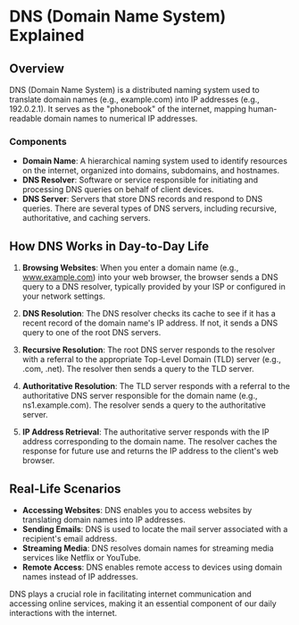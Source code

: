 # DNS (Domain Name System) Explained

## Overview

DNS (Domain Name System) is a distributed naming system used to translate domain names (e.g., example.com) into IP addresses (e.g., 192.0.2.1). It serves as the "phonebook" of the internet, mapping human-readable domain names to numerical IP addresses.

### Components

- **Domain Name**: A hierarchical naming system used to identify resources on the internet, organized into domains, subdomains, and hostnames.
- **DNS Resolver**: Software or service responsible for initiating and processing DNS queries on behalf of client devices.
- **DNS Server**: Servers that store DNS records and respond to DNS queries. There are several types of DNS servers, including recursive, authoritative, and caching servers.

## How DNS Works in Day-to-Day Life

1. **Browsing Websites**: When you enter a domain name (e.g., www.example.com) into your web browser, the browser sends a DNS query to a DNS resolver, typically provided by your ISP or configured in your network settings.

2. **DNS Resolution**: The DNS resolver checks its cache to see if it has a recent record of the domain name's IP address. If not, it sends a DNS query to one of the root DNS servers.

3. **Recursive Resolution**: The root DNS server responds to the resolver with a referral to the appropriate Top-Level Domain (TLD) server (e.g., .com, .net). The resolver then sends a query to the TLD server.

4. **Authoritative Resolution**: The TLD server responds with a referral to the authoritative DNS server responsible for the domain name (e.g., ns1.example.com). The resolver sends a query to the authoritative server.

5. **IP Address Retrieval**: The authoritative server responds with the IP address corresponding to the domain name. The resolver caches the response for future use and returns the IP address to the client's web browser.

## Real-Life Scenarios

- **Accessing Websites**: DNS enables you to access websites by translating domain names into IP addresses.
- **Sending Emails**: DNS is used to locate the mail server associated with a recipient's email address.
- **Streaming Media**: DNS resolves domain names for streaming media services like Netflix or YouTube.
- **Remote Access**: DNS enables remote access to devices using domain names instead of IP addresses.

DNS plays a crucial role in facilitating internet communication and accessing online services, making it an essential component of our daily interactions with the internet.
